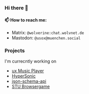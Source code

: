 ### Hi there 👋

#### 📫 How to reach me:
- Matrix: `@wolverine:chat.wolvnet.de`
- Mastodon: `@usox@muenchen.social`

### Projects

I'm currecntly working on
- [ux Music Player](https://github.com/uxmp/uxmp)
- [HyperSonic](https://github.com/usox/hypersonic)
- [json-schema-api](https://github.com/usox/json-schema-api)
- [STU Browsergame](https://github.com/st-universe/core)

<!--
**usox/usox** is a ✨ _special_ ✨ repository because its `README.md` (this file) appears on your GitHub profile.

Here are some ideas to get you started:

- 🔭 I’m currently working on ...
- 🌱 I’m currently learning ...
- 👯 I’m looking to collaborate on ...
- 🤔 I’m looking for help with ...
- 💬 Ask me about ...
- 📫 How to reach me: ...
- 😄 Pronouns: ...
- ⚡ Fun fact: ...
-->
